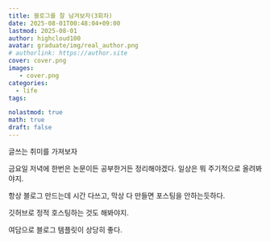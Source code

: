 ```yaml
---
title: 블로그를 잘 남겨보자(3회차)
date: 2025-08-01T00:48:04+09:00
lastmod: 2025-08-01
author: highcloud100
avatar: graduate/img/real_author.png
# authorlink: https://author.site
cover: cover.png
images:
   - cover.png
categories:
  - life
tags:

nolastmod: true
math: true
draft: false
---
```


글쓰는 취미를 가져보자

<!--more-->

금요일 저녁에 한번은 논문이든 공부한거든 정리해야겠다.
일상은 뭐 주기적으로 올려봐야지.

항상 블로그 만드는데 시간 다쓰고, 막상 다 만들면 포스팅을 안하는듯하다.

깃허브로 정적 호스팅하는 것도 해봐야지.

여담으로 블로그 템플릿이 상당히 좋다.